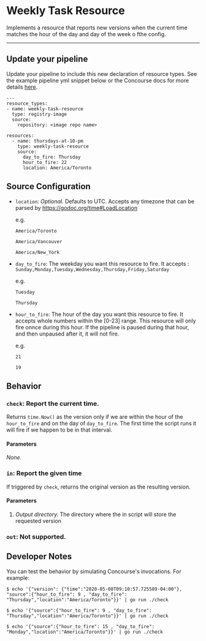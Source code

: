 # Weekly Task Resource

Implements a resource that reports new versions when the current time matches the hour of the day and day of the week o fthe config.

---
## Update your pipeline

Update your pipeline to include this new declaration of resource types. See the example pipeline yml snippet below or the Concourse docs for more details [here](https://concourse.ci/configuring-resource-types.html).
```
---
resource_types:
- name: weekly-task-resource
  type: registry-image
  source:
    repository: <image repo name>

resources:
  - name: thursdays-at-10-pm
    type: weekly-task-resource
    source:
      day_to_fire: Thursday
      hour_to_fire: 22
      location: America/Toronto
```

## Source Configuration

* `location`: *Optional.* Defaults to UTC. Accepts any timezone that
  can be parsed by https://godoc.org/time#LoadLocation

  e.g.
  
  `America/Toronto`

  `America/Vancouver`
  
  `America/New_York`
  
* `day_to_fire`: The weekday you want this resource to fire. It accepts : `Sunday,Monday,Tuesday,Wednesday,Thursday,Friday,Saturday`

  e.g.
  
  `Tuesday`

  `Thursday`
  
* `hour_to_fire`: The hour of the day you want this resource to fire. It accepts whole numbers within the [0-23] range. This resource will only fire onnce during this hour. If the pipeline is paused during that hour, and then unpaused after it, it will not fire.

  e.g.
  
  `21`

  `19`

## Behavior

### `check`: Report the current time.

Returns `time.Now()` as the version only if we are within the hour of the `hour_to_fire` and on the day of `day_to_fire`. The first time the script runs it will fire if we happen to be in that interval.

#### Parameters

*None.*

### `in`: Report the given time

If triggered by `check`, returns the original version as the resulting
version.

#### Parameters

1. *Output directory.* The directory where the in script will store
   the requested version

### `out`: Not supported.

## Developer Notes

You can test the behavior by simulating Concourse's invocations. For example:

```
$ echo '{"version": {"time":"2020-05-08T09:10:57.725589-04:00"}, "source":{"hour_to_fire": 9 , "day_to_fire": "Thursday","location":"America/Toronto"}}' | go run ./check

$ echo '{"source":{"hour_to_fire": 9 , "day_to_fire": "Thursday","location":"America/Toronto"}}' | go run ./check

$ echo '{"source":{"hour_to_fire": 15 , "day_to_fire": "Monday","location":"America/Toronto"}}' | go run ./check
```
